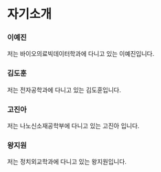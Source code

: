 # 자기소개

### 이예진

저는 바이오의료빅데이터학과에 다니고 있는 이예진입니다.


### 김도훈

저는 전자공학과에 다니고 있는 김도훈입니다.


### 고진아

저는 나노신소재공학부에 다니고 있는 고진아 입니다.

### 왕지원

저는 정치외교학과에 다니고 있는 왕지원입니다. 
